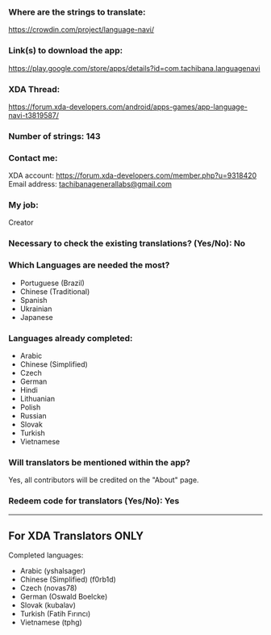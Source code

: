 <!-- Provide a public accessible link, where the translation can be discussed and improved. (paid platforms are not allowed) -->
### Where are the strings to translate: 
https://crowdin.com/project/language-navi/

### Link(s) to download the app: 
https://play.google.com/store/apps/details?id=com.tachibana.languagenavi

<!-- Optional -->
### XDA Thread: 
https://forum.xda-developers.com/android/apps-games/app-language-navi-t3819587/

### Number of strings: 143

<!-- Provide an email address, your account on social networks...-->
### Contact me:
XDA account: 
https://forum.xda-developers.com/member.php?u=9318420  
Email address: 
tachibanagenerallabs@gmail.com

<!-- Tell us if you are the main developer, community manager, designer,...-->
### My job: 
Creator

<!-- If you only want to receive translations for untranslated strings only -->
### Necessary to check the existing translations? (Yes/No): No

<!-- Optional -->
### Which Languages are needed the most?
* Portuguese (Brazil)
* Chinese (Traditional)
* Spanish
* Ukrainian
* Japanese

### Languages already completed:
* Arabic
* Chinese (Simplified)
* Czech
* German
* Hindi
* Lithuanian
* Polish
* Russian
* Slovak
* Turkish
* Vietnamese

<!-- Credits are always appreciated -->
### Will translators be mentioned within the app?
Yes, all contributors will be credited on the "About" page.
<!-- Some developers offer redeem codes to thank translators and/or to help them to translate strings that are specific to PRO features. Please explain how to request one -->
### Redeem code for translators (Yes/No): Yes

***

## For XDA Translators ONLY
Completed languages:
<!-- Add your XDA username next to your language(s) -->
* Arabic (yshalsager)
* Chinese (Simplified) (f0rb1d)
* Czech (novas78)
* German (Oswald Boelcke)
* Slovak (kubalav)
* Turkish (Fatih Fırıncı)
* Vietnamese (tphg)
